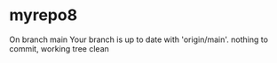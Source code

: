 # myrepo8
On branch main
Your branch is up to date with 'origin/main'.
nothing to commit, working tree clean
